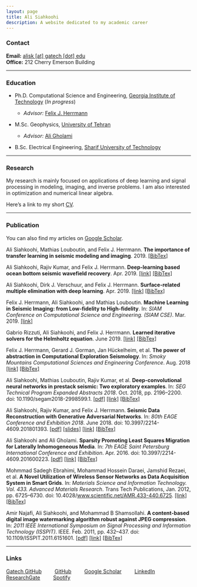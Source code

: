 ```yaml
---
layout: page
title: Ali Siahkoohi
description: A website dedicated to my academic career
---
```


### Contact

**Email:** [alisk [at] gatech [dot] edu](mailto:alisk@gatech.edu)  
**Office:** 212 Cherry Emerson Building

------

### Education

* Ph.D. Computational Science and Engineering, [Georgia Institute of Technology](http://www.gatech.edu/) (_In progress_)
	* _Advisor:_ [Felix J. Herrmann](https://www.ece.gatech.edu/faculty-staff-directory/felix-herrmann)

* M.Sc. Geophysics, [University of Tehran](http://ut.ac.ir/en)
	* _Advisor:_ [Ali Gholami](https://rtis2.ut.ac.ir/cv/agholami/?lang=en-gb)

* B.Sc. Electrical Engineering, [Sharif University of Technology](http://www.en.sharif.edu/)

------

### Research

My research is mainly focused on applications of deep learning and signal processing in modeling, imaging, and inverse problems. I am also interested in optimization and numerical linear algebra. 

Here’s a link to my short [CV](https://alisiahkoohi.github.io/files/AliSiahkoohi-CV.pdf).

------

### Publication

You can also find my articles on [Google Scholar](https://scholar.google.com/citations?user=sxRMqYIAAAAJ&hl=en).

Ali Siahkoohi, Mathias Louboutin, and Felix J. Herrmann. **The importance of transfer learning in seismic modeling and imaging**. 2019. [[BibTex]](https://alisiahkoohi.github.io/files/siahkoohi2019transfer.bib)

Ali Siahkoohi, Rajiv Kumar, and Felix J. Herrmann. **Deep-learning based ocean bottom seismic wavefield recovery**. Apr. 2019. [[link]](https://www.slim.eos.ubc.ca/content/deep-learning-based-ocean-bottom-seismic-wavefield-recovery) [[BibTex]](https://alisiahkoohi.github.io/files/siahkoohi2019dlwr.bib)

Ali Siahkoohi, Dirk J. Verschuur, and Felix J. Herrmann. **Surface-related multiple elimination with deep learning**. Apr. 2019. [[link]](https://www.slim.eos.ubc.ca/content/surface-related-multiple-elimination-deep-learning) [[BibTex]](https://alisiahkoohi.github.io/files/siahkoohi2019srmedl.bib)

Felix J. Herrmann, Ali Siahkoohi, and Mathias Louboutin. **Machine Learning in Seismic Imaging: from Low-fidelity to High-fidelity**. In: _SIAM Conference on Computational Science and Engineering. (SIAM CSE)_. Mar. 2019. [[link]](http://meetings.siam.org/sess/dsp_talk.cfm?p=95707)

Gabrio Rizzuti, Ali Siahkoohi, and Felix J. Herrmann. **Learned iterative solvers for the Helmholtz equation**. June 2019. [[link]](https://www.slim.eos.ubc.ca/content/learned-iterative-solvers-helmholtz-equation) [[BibTex]](https://alisiahkoohi.github.io/files/rizzuti2019EAGElis.bib)

Felix J. Herrmann, Gerard J. Gorman, Jan Hückelheim, et al. **The power of abstraction in Computational Exploration Seismology**. In: _Smoky Mountains Computational Sciences and Engineering Conference_. Aug. 2018 [[link]](https://www.slim.eos.ubc.ca/content/power-abstraction-computational-exploration-seismology) [[BibTex]](https://alisiahkoohi.github.io/files/PowerAbstraction.bib)

Ali Siahkoohi, Mathias Louboutin, Rajiv Kumar, et al. **Deep-convolutional neural networks in prestack seismic: Two exploratory examples**. In: _SEG Technical Program Expanded Abstracts 2018_. Oct. 2018, pp. 2196–2200. doi: 10.1190/segam2018-2998599.1. [[pdf]](https://alisiahkoohi.github.io/files/siahkoohi2018SEGcnn.pdf) [[link]](https://library.seg.org/doi/10.1190/segam2018-2998599.1) [[BibTex]](https://alisiahkoohi.github.io/files/DeepCNN_Prestack.bib)

Ali Siahkoohi, Rajiv Kumar, and Felix J. Herrmann. **Seismic Data Reconstruction with Generative Adversarial Networks**. In: _80th EAGE Conference and Exhibition 2018_. June 2018. doi: 10.3997/2214-4609.201801393. [[pdf]](https://alisiahkoohi.github.io/files/siahkoohi2018EAGEsdr.pdf) [[slides]](https://alisiahkoohi.github.io/files/siahkoohi2018EAGEsdr_pres.pdf) [[link]](http://www.earthdoc.org/publication/publicationdetails/?publication=92782) [[BibTex]](https://alisiahkoohi.github.io/files/GAN_Interpolation.bib)

Ali Siahkoohi and Ali Gholami. **Sparsity Promoting Least Squares Migration for Laterally Inhomogeneous Media**. In: _7th EAGE Saint Petersburg International Conference and Exhibition_. Apr. 2016. doi: 10.3997/2214-4609.201600223. [[pdf]](https://alisiahkoohi.github.io/files/84208.pdf) [[link]](http://earthdoc.eage.org/publication/publicationdetails/?publication=84208) [[BibTex]](https://alisiahkoohi.github.io/files/LSM.bib)

Mohmmad Sadegh Ebrahimi, Mohammad Hossein Daraei, Jamshid Rezaei, et al. **A Novel Utilization of Wireless Sensor Networks as Data Acquisition System in Smart Grids**. In: _Materials Science and Information Technology. Vol. 433. Advanced Materials Research_. Trans Tech Publications, Jan. 2012, pp. 6725–6730. doi: 10.4028/www.scientific.net/AMR.433-440.6725. [[link]](https://www.scientific.net/AMR.433-440.6725) [[BibTex]](https://alisiahkoohi.github.io/files/WSN.bib)

Amir Najafi, Ali Siahkoohi, and Mohammad B Shamsollahi. **A content-based digital image watermarking algorithm robust against JPEG compression**. In: _2011 IEEE International Symposium on Signal Processing and Information Technology (ISSPIT)_. IEEE. Feb. 2011, pp. 432–437. doi: 10.1109/ISSPIT.2011.6151601. [[pdf]](https://alisiahkoohi.github.io/files/6151601.pdf) [[link]](https://ieeexplore.ieee.org/document/6151601/) [[BibTex]](https://alisiahkoohi.github.io/files/Watermarking.bib)



------

### Links


[Gatech GitHub](https://github.gatech.edu/asiahkoohi3) &nbsp; &nbsp;  &nbsp; &nbsp;
[GitHub](https://github.com/alisiahkoohi) &nbsp; &nbsp;  &nbsp; &nbsp;
[Google Scholar](https://scholar.google.com/citations?user=sxRMqYIAAAAJ&hl=en) &nbsp; &nbsp;  &nbsp; &nbsp;
[LinkedIn](https://www.linkedin.com/in/alisiahkoohi/) &nbsp; &nbsp;  &nbsp; &nbsp;
[ResearchGate](https://www.researchgate.net/profile/Ali_Siahkoohi) &nbsp; &nbsp;  &nbsp; &nbsp;
[Spotify](https://open.spotify.com/user/128880008)
